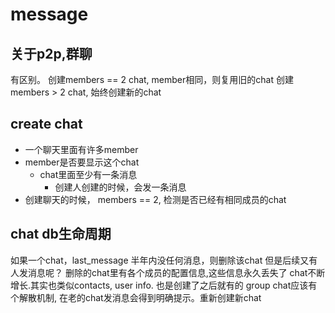 
# message

## 关于p2p,群聊

有区别。
创建members == 2 chat, member相同，则复用旧的chat
创建members > 2 chat, 始终创建新的chat

## create chat

* 一个聊天里面有许多member
* member是否要显示这个chat
  * chat里面至少有一条消息
    * 创建人创建的时候，会发一条消息
* 创建聊天的时候， members == 2, 检测是否已经有相同成员的chat



## chat db生命周期

如果一个chat，last_message 半年内没任何消息，则删除该chat
但是后续又有人发消息呢？
删除的chat里有各个成员的配置信息,这些信息永久丢失了
chat不断增长.其实也类似contacts, user info. 也是创建了之后就有的
group chat应该有个解散机制, 在老的chat发消息会得到明确提示。重新创建新chat

